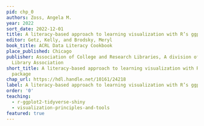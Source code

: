 ```yaml
---
pid: chp_0
authors: Zoss, Angela M.
year: 2022
sort_date: 2022-12-01
title: A literacy-based approach to learning visualization with R’s ggplot2 package
editor: Getz, Kelly, and Brodsky, Meryl
book_title: ACRL Data Literacy Cookbook
place_published: Chicago
publisher: Association of College and Research Libraries, A division of the American
  Library Association
short_title: A literacy-based approach to learning visualization with R’s ggplot2
  package
chap_url: https://hdl.handle.net/10161/24218
label: A literacy-based approach to learning visualization with R’s ggplot2 package
order: '0'
teaching: 
  - r-ggplot2-tidyverse-shiny
  - visualization-principles-and-tools
featured: true
---
```

